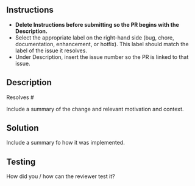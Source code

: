 ## Instructions

- **Delete Instructions before submitting so the PR begins with the Description.**
- Select the appropriate label on the right-hand side (bug, chore, documentation, enhancement, or hotfix). This label should match the label of the issue it resolves.
- Under Description, insert the issue number so the PR is linked to that issue.

## Description

Resolves #<issue-number>

Include a summary of the change and relevant motivation and context.

## Solution

Include a summary fo how it was implemented.

## Testing

How did you / how can the reviewer test it?
